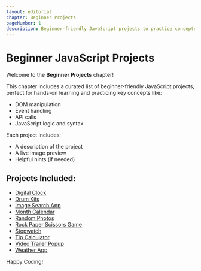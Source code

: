 ```yaml
---
layout: editorial
chapter: Beginner Projects
pageNumber: 1
description: Beginner-friendly JavaScript projects to practice concepts like DOM, events, and more. Each project is simple and practical for hands-on learning.
---
```


# Beginner JavaScript Projects

Welcome to the **Beginner Projects** chapter! 

This chapter includes a curated list of beginner-friendly JavaScript projects, perfect for hands-on learning and practicing key concepts like:

- DOM manipulation
- Event handling
- API calls
- JavaScript logic and syntax

Each project includes:
- A description of the project
- A live image preview
- Helpful hints (if needed)

## Projects Included:
- [Digital Clock](../beginner-projects/digital-clock.md)
- [Drum Kits](../beginner-projects/electronic-drum-kit.md)
- [Image Search App](../beginner-projects/image-search.md)
- [Month Calendar](../beginner-projects/monthly-calendar.md)
- [Random Photos](../beginner-projects/random-photos-generator.md)
- [Rock Paper Scissors Game](../beginner-projects/rock-paper-scissors-game.md)
- [Stopwatch](../beginner-projects/simple-stopwatch.md)
- [Tip Calculator](../beginner-projects/tip-calculator.md)
- [Video Trailer Popup](../beginner-projects/video-trailer-popup.md)
- [Weather App](../beginner-projects/weather-app.md)

Happy Coding! 
